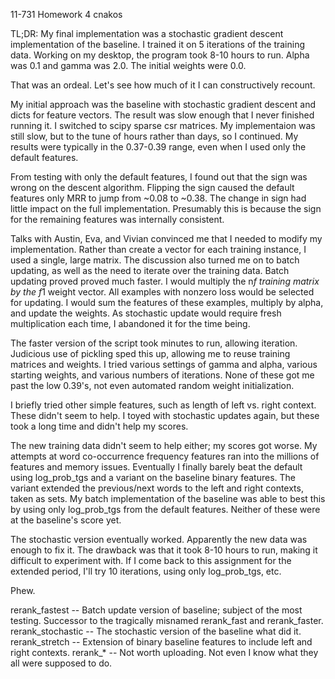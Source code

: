 11-731 Homework 4
cnakos

TL;DR: My final implementation was a stochastic gradient descent implementation of the baseline.
       I trained it on 5 iterations of the training data.
       Working on my desktop, the program took 8-10 hours to run.
       Alpha was 0.1 and gamma was 2.0.  The initial weights were 0.0.

That was an ordeal.  Let's see how much of it I can constructively recount.

My initial approach was the baseline with stochastic gradient descent and dicts for feature vectors.
The result was slow enough that I never finished running it.  I switched to scipy sparse csr matrices.
My implementaion was still slow, but to the tune of hours rather than days, so I continued.
My results were typically in the 0.37-0.39 range, even when I used only the default features.

From testing with only the default features, I found out that the sign was wrong on the descent algorithm.
Flipping the sign caused the default features only MRR to jump from ~0.08 to ~0.38.
The change in sign had little impact on the full implementation.
Presumably this is because the sign for the remaining features was internally consistent.

Talks with Austin, Eva, and Vivian convinced me that I needed to modify my implementation.
Rather than create a vector for each training instance, I used a single, large matrix.
The discussion also turned me on to batch updating, as well as the need to iterate over the training data.
Batch updating proved proved much faster.
I would multiply the n*f training matrix by the f*1 weight vector.
All examples with nonzero loss would be selected for updating.
I would sum the features of these examples, multiply by alpha, and update the weights.
As stochastic update would require fresh multiplication each time, I abandoned it for the time being.

The faster version of the script took minutes to run, allowing iteration.
Judicious use of pickling sped this up, allowing me to reuse training matrices and weights.
I tried various settings of gamma and alpha, various starting weights, and various numbers of iterations.
None of these got me past the low 0.39's, not even automated random weight initialization.

I briefly tried other simple features, such as length of left vs. right context.
These didn't seem to help.
I toyed with stochastic updates again, but these took a long time and didn't help my scores.

The new training data didn't seem to help either; my scores got worse.
My attempts at word co-occurrence frequency features ran into the millions of features and memory issues.
Eventually I finally barely beat the default using log_prob_tgs and a variant on the baseline binary features.
The variant extended the previous/next words to the left and right contexts, taken as sets.
My batch implementation of the baseline was able to best this by using only log_prob_tgs from the default features.
Neither of these were at the baseline's score yet.

The stochastic version eventually worked.  Apparently the new data was enough to fix it.
The drawback was that it took 8-10 hours to run, making it difficult to experiment with.
If I come back to this assignment for the extended period, I'll try 10 iterations, using only log_prob_tgs, etc.

Phew.

rerank_fastest -- Batch update version of baseline; subject of the most testing.
	       	  Successor to the tragically misnamed rerank_fast and rerank_faster.
rerank_stochastic -- The stochastic version of the baseline what did it.
rerank_stretch -- Extension of binary baseline features to include left and right contexts.
rerank_* -- Not worth uploading.  Not even I know what they all were supposed to do.